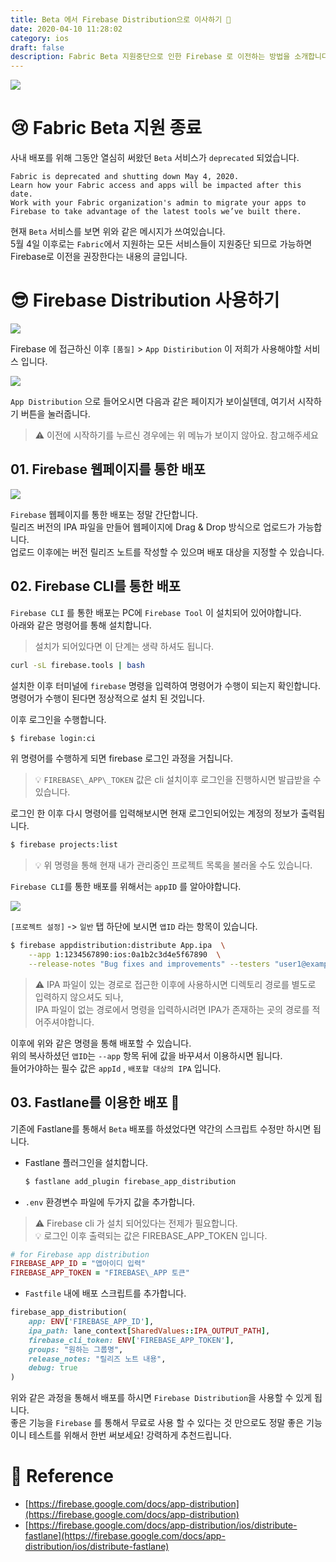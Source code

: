 ```yaml
---
title: Beta 에서 Firebase Distribution으로 이사하기 🚀
date: 2020-04-10 11:28:02
category: ios
draft: false
description: Fabric Beta 지원중단으로 인한 Firebase 로 이전하는 방법을 소개합니다
---
```


![](../../assets/2020-04-10/intro.png)

# 😢 Fabric Beta 지원 종료

사내 배포를 위해 그동안 열심히 써왔던 `Beta` 서비스가 `deprecated` 되었습니다.

```
Fabric is deprecated and shutting down May 4, 2020. 
Learn how your Fabric access and apps will be impacted after this date. 
Work with your Fabric organization's admin to migrate your apps to 
Firebase to take advantage of the latest tools we’ve built there.

```

현재 `Beta` 서비스를 보면 위와 같은 메시지가 쓰여있습니다.  
5월 4일 이후로는 `Fabric`에서 지원하는 모든 서비스들이 지원중단 되므로 가능하면  
Firebase로 이전을 권장한다는 내용의 글입니다.

# 😎 Firebase Distribution 사용하기

![](../../assets/2020-04-10/1.png)

Firebase 에 접근하신 이후 `[품질]` > `App Distiribution` 이 저희가 사용해야할 서비스 입니다.

![](../../assets/2020-04-10/2.png)

`App Distribution` 으로 들어오시면 다음과 같은 페이지가 보이실텐데, 여기서 시작하기 버튼을 눌러줍니다.

> ⚠️ 이전에 시작하기를 누르신 경우에는 위 메뉴가 보이지 않아요. 참고해주세요

## 01\. Firebase 웹페이지를 통한 배포

![](../../assets/2020-04-10/3.png)

`Firebase` 웹페이지를 통한 배포는 정말 간단합니다.  
릴리즈 버전의 IPA 파일을 만들어 웹페이지에 Drag & Drop 방식으로 업로드가 가능합니다.  
업로드 이후에는 버전 릴리즈 노트를 작성할 수 있으며 배포 대상을 지정할 수 있습니다.

## 02\. Firebase CLI를 통한 배포

`Firebase CLI` 를 통한 배포는 PC에 `Firebase Tool` 이 설치되어 있어야합니다.  
아래와 같은 명령어를 통해 설치합니다.

> 설치가 되어있다면 이 단계는 생략 하셔도 됩니다.

```bash
curl -sL firebase.tools | bash
```

설치한 이후 터미널에 `firebase` 명령을 입력하여 명령어가 수행이 되는지 확인합니다.  
명령어가 수행이 된다면 정상적으로 설치 된 것입니다.

이후 로그인을 수행합니다.

```bash
$ firebase login:ci
```

위 명령어를 수행하게 되면 firebase 로그인 과정을 거칩니다.  
> 💡  `FIREBASE\_APP\_TOKEN` 값은 cli 설치이후 로그인을 진행하시면 발급받을 수 있습니다.

로그인 한 이후 다시 명령어를 입력해보시면 현재 로그인되어있는 계정의 정보가 출력됩니다.

```bash
$ firebase projects:list
```

> 💡 위 명령을 통해 현재 내가 관리중인 프로젝트 목록을 불러올 수도 있습니다.

`Firebase CLI`를 통한 배포를 위해서는 `appID` 를 알아야합니다.

![](../../assets/2020-04-10/4.png)

`[프로젝트 설정]` -> `일반` 탭 하단에 보시면 `앱ID` 라는 항목이 있습니다.  

```bash
$ firebase appdistribution:distribute App.ipa  \
    --app 1:1234567890:ios:0a1b2c3d4e5f67890  \
    --release-notes "Bug fixes and improvements" --testers "user1@example.com, user2@example.com"
```

> ⚠️ IPA 파일이 있는 경로로 접근한 이후에 사용하시면 디렉토리 경로를 별도로 입력하지 않으셔도 되나,  
> IPA 파일이 없는 경로에서 명령을 입력하시려면 IPA가 존재하는 곳의 경로를 적어주셔야합니다.

이후에 위와 같은 명령을 통해 배포할 수 있습니다.  
위의 복사하셨던 `앱ID`는 `--app` 항목 뒤에 값을 바꾸셔서 이용하시면 됩니다.  
들어가야하는 필수 값은 `appId` , `배포할 대상의 IPA` 입니다.

## 03\. Fastlane를 이용한 배포 🚀

기존에 Fastlane를 통해서 `Beta` 배포를 하셨었다면 약간의 스크립트 수정만 하시면 됩니다.

-   Fastlane 플러그인을 설치합니다.
    
    ```bash
    $ fastlane add_plugin firebase_app_distribution
    ```
    

-   `.env` 환경변수 파일에 두가지 값을 추가합니다.

> ⚠️ Firebase cli 가 설치 되어있다는 전제가 필요합니다.  
> 💡 로그인 이후 출력되는 값은 FIREBASE_APP_TOKEN 입니다.

```ruby
# for Firebase app distribution 
FIREBASE_APP_ID = "앱아이디 입력"  
FIREBASE_APP_TOKEN = "FIREBASE\_APP 토큰"
```

-   `Fastfile` 내에 배포 스크립트를 추가합니다.

```ruby
firebase_app_distribution(
    app: ENV['FIREBASE_APP_ID'],
    ipa_path: lane_context[SharedValues::IPA_OUTPUT_PATH],
    firebase_cli_token: ENV['FIREBASE_APP_TOKEN'],
    groups: "원하는 그룹명",
    release_notes: "릴리즈 노트 내용",
    debug: true
)
```

위와 같은 과정을 통해서 배포를 하시면 `Firebase Distribution`을 사용할 수 있게 됩니다.  
좋은 기능을 `Firebase` 를 통해서 무료로 사용 할 수 있다는 것 만으로도 정말 좋은 기능이니 테스트를 위해서 한번 써보세요! 강력하게 추천드립니다.

# 🔗 Reference

-   [https://firebase.google.com/docs/app-distribution](https://firebase.google.com/docs/app-distribution)
-   [https://firebase.google.com/docs/app-distribution/ios/distribute-fastlane](https://firebase.google.com/docs/app-distribution/ios/distribute-fastlane)
